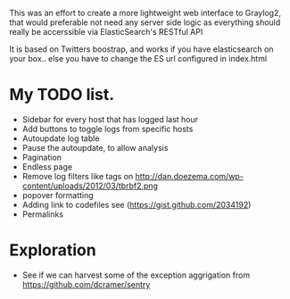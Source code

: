This was an effort to create a more lightweight web interface to Graylog2, that would preferable not need any server side logic as everything should really be accerssible via ElasticSearch's RESTful API

It is based on Twitters boostrap, and works if you have elasticsearch on your box.. else you have to change the ES url configured in index.html

# My TODO list.
* Sidebar for every host that has logged last hour
 * Add buttons to toggle logs from specific hosts
* Autoupdate log table
 * Pause the autoupdate, to allow analysis
 * Pagination
 * Endless page
* Remove log filters like tags on http://dan.doezema.com/wp-content/uploads/2012/03/tbrbf2.png
* popover formatting
 * Adding link to codefiles see (https://gist.github.com/2034192)
* Permalinks

# Exploration 
* See if we can harvest some of the exception aggrigation from https://github.com/dcramer/sentry

